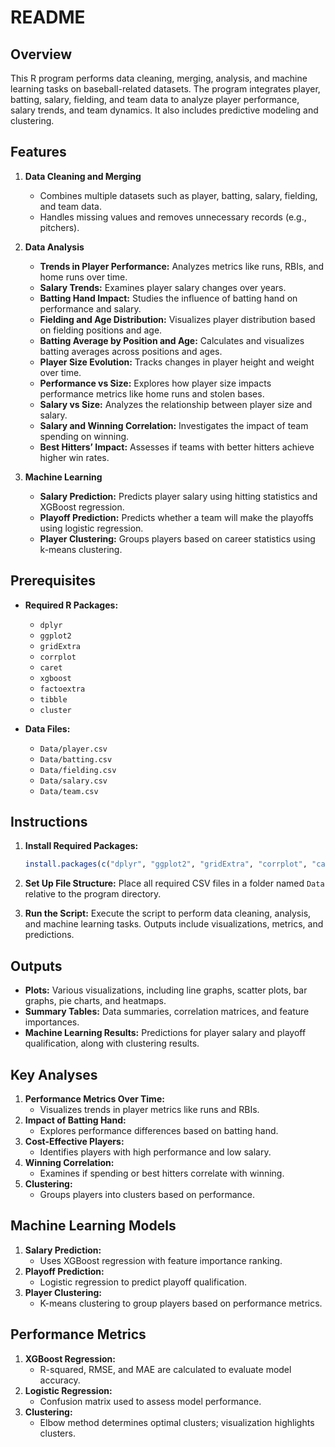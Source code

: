 # README

## Overview
This R program performs data cleaning, merging, analysis, and machine learning tasks on baseball-related datasets. The program integrates player, batting, salary, fielding, and team data to analyze player performance, salary trends, and team dynamics. It also includes predictive modeling and clustering.

## Features
1. **Data Cleaning and Merging**
   - Combines multiple datasets such as player, batting, salary, fielding, and team data.
   - Handles missing values and removes unnecessary records (e.g., pitchers).

2. **Data Analysis**
   - **Trends in Player Performance:** Analyzes metrics like runs, RBIs, and home runs over time.
   - **Salary Trends:** Examines player salary changes over years.
   - **Batting Hand Impact:** Studies the influence of batting hand on performance and salary.
   - **Fielding and Age Distribution:** Visualizes player distribution based on fielding positions and age.
   - **Batting Average by Position and Age:** Calculates and visualizes batting averages across positions and ages.
   - **Player Size Evolution:** Tracks changes in player height and weight over time.
   - **Performance vs Size:** Explores how player size impacts performance metrics like home runs and stolen bases.
   - **Salary vs Size:** Analyzes the relationship between player size and salary.
   - **Salary and Winning Correlation:** Investigates the impact of team spending on winning.
   - **Best Hitters’ Impact:** Assesses if teams with better hitters achieve higher win rates.

3. **Machine Learning**
   - **Salary Prediction:** Predicts player salary using hitting statistics and XGBoost regression.
   - **Playoff Prediction:** Predicts whether a team will make the playoffs using logistic regression.
   - **Player Clustering:** Groups players based on career statistics using k-means clustering.

## Prerequisites
- **Required R Packages:**
  - `dplyr`
  - `ggplot2`
  - `gridExtra`
  - `corrplot`
  - `caret`
  - `xgboost`
  - `factoextra`
  - `tibble`
  - `cluster`

- **Data Files:**
  - `Data/player.csv`
  - `Data/batting.csv`
  - `Data/fielding.csv`
  - `Data/salary.csv`
  - `Data/team.csv`

## Instructions
1. **Install Required Packages:**
   ```R
   install.packages(c("dplyr", "ggplot2", "gridExtra", "corrplot", "caret", "xgboost", "factoextra", "tibble", "cluster"))
   ```

2. **Set Up File Structure:**
   Place all required CSV files in a folder named `Data` relative to the program directory.

3. **Run the Script:**
   Execute the script to perform data cleaning, analysis, and machine learning tasks. Outputs include visualizations, metrics, and predictions.

## Outputs
- **Plots:** Various visualizations, including line graphs, scatter plots, bar graphs, pie charts, and heatmaps.
- **Summary Tables:** Data summaries, correlation matrices, and feature importances.
- **Machine Learning Results:** Predictions for player salary and playoff qualification, along with clustering results.

## Key Analyses
1. **Performance Metrics Over Time:**
   - Visualizes trends in player metrics like runs and RBIs.
2. **Impact of Batting Hand:**
   - Explores performance differences based on batting hand.
3. **Cost-Effective Players:**
   - Identifies players with high performance and low salary.
4. **Winning Correlation:**
   - Examines if spending or best hitters correlate with winning.
5. **Clustering:**
   - Groups players into clusters based on performance.

## Machine Learning Models
1. **Salary Prediction:**
   - Uses XGBoost regression with feature importance ranking.
2. **Playoff Prediction:**
   - Logistic regression to predict playoff qualification.
3. **Player Clustering:**
   - K-means clustering to group players based on performance metrics.

## Performance Metrics
1. **XGBoost Regression:**
   - R-squared, RMSE, and MAE are calculated to evaluate model accuracy.
2. **Logistic Regression:**
   - Confusion matrix used to assess model performance.
3. **Clustering:**
   - Elbow method determines optimal clusters; visualization highlights clusters.

